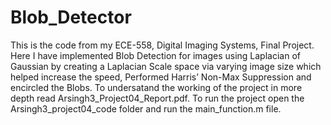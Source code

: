 # Blob_Detector
This is the code from my ECE-558, Digital Imaging Systems, Final Project.
Here I have implemented Blob Detection for images using Laplacian of Gaussian by creating a Laplacian Scale space via varying image size which helped increase the speed, Performed Harris’ Non-Max Suppression and encircled the Blobs.
To undersatand the working of the project in more depth read Arsingh3_Project04_Report.pdf.
To run the project open the Arsingh3_project04_code folder and run the main_function.m file.
